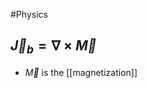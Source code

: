 #Physics 
## $\displaystyle \vec{J}_{b}=\nabla \times \vec{M}$
* $\displaystyle \vec{M}$ is the [[magnetization]]